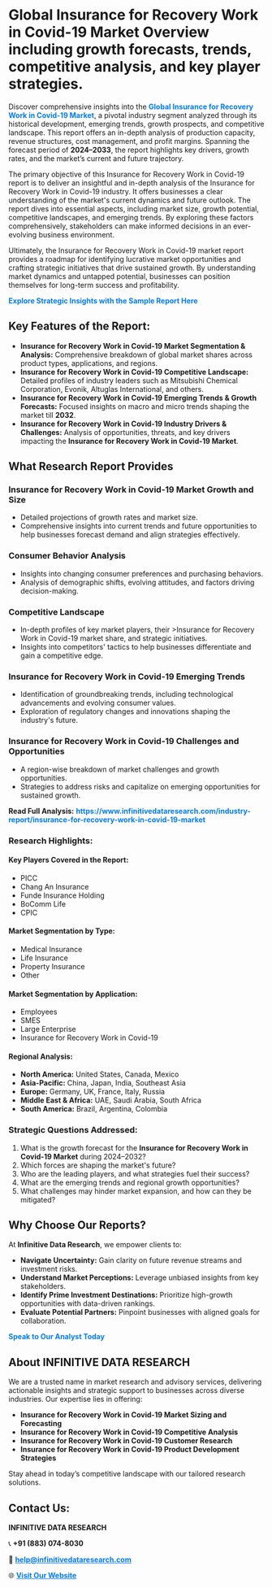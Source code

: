<h1>Global Insurance for Recovery Work in Covid-19 Market Overview including growth forecasts, trends, competitive analysis, and key player strategies.</h1>
<p>
Discover comprehensive insights into the 
<a href="https://www.infinitivedataresearch.com/industry-report/insurance-for-recovery-work-in-covid-19-market" rel="dofollow" style="color: #007BFF; text-decoration: none;"><strong>Global Insurance for Recovery Work in Covid-19 Market</strong></a>, a pivotal industry segment analyzed through its historical development, emerging trends, growth prospects, and competitive landscape. This report offers an in-depth analysis of production capacity, revenue structures, cost management, and profit margins. Spanning the forecast period of <strong>2024–2033</strong>, the report highlights key drivers, growth rates, and the market’s current and future trajectory.
</p>
<p>
The primary objective of this Insurance for Recovery Work in Covid-19 report is to deliver an insightful and in-depth analysis of the Insurance for Recovery Work in Covid-19 industry. It offers businesses a clear understanding of the market's current dynamics and future outlook. The report dives into essential aspects, including market size, growth potential, competitive landscapes, and emerging trends. By exploring these factors comprehensively, stakeholders can make informed decisions in an ever-evolving business environment.
</p>
<p>
Ultimately, the Insurance for Recovery Work in Covid-19 market report provides a roadmap for identifying lucrative market opportunities and crafting strategic initiatives that drive sustained growth. By understanding market dynamics and untapped potential, businesses can position themselves for long-term success and profitability.
</p>
<p>
<a href="https://www.infinitivedataresearch.com/request-sample/reportId=103277" style="color: #007BFF; text-decoration: none;"><strong>Explore Strategic Insights with the Sample Report Here</strong></a>
</p>

<h2>Key Features of the Report:</h2>
<ul>
<li><strong>Insurance for Recovery Work in Covid-19 Market Segmentation & Analysis:</strong> Comprehensive breakdown of global market shares across product types, applications, and regions.</li>
<li><strong>Insurance for Recovery Work in Covid-19 Competitive Landscape:</strong> Detailed profiles of industry leaders such as Mitsubishi Chemical Corporation, Evonik, Altuglas International, and others.</li>
<li><strong>Insurance for Recovery Work in Covid-19 Emerging Trends & Growth Forecasts:</strong> Focused insights on macro and micro trends shaping the market till <strong>2032</strong>.</li>
<li><strong>Insurance for Recovery Work in Covid-19 Industry Drivers & Challenges:</strong> Analysis of opportunities, threats, and key drivers impacting the <strong>Insurance for Recovery Work in Covid-19 Market</strong>.</li>
</ul>

<h2>What Research Report Provides</h2>
<h3>Insurance for Recovery Work in Covid-19 Market Growth and Size</h3>
<ul>
<li>Detailed projections of growth rates and market size.</li>
<li>Comprehensive insights into current trends and future opportunities to help businesses forecast demand and align strategies effectively.</li>
</ul>

<h3>Consumer Behavior Analysis</h3>
<ul>
<li>Insights into changing consumer preferences and purchasing behaviors.</li>
<li>Analysis of demographic shifts, evolving attitudes, and factors driving decision-making.</li>
</ul>

<h3>Competitive Landscape</h3>
<ul>
<li>In-depth profiles of key market players, their >Insurance for Recovery Work in Covid-19 market share, and strategic initiatives.</li>
<li>Insights into competitors' tactics to help businesses differentiate and gain a competitive edge.</li>
</ul>

<h3>Insurance for Recovery Work in Covid-19 Emerging Trends</h3>
<ul>
<li>Identification of groundbreaking trends, including technological advancements and evolving consumer values.</li>
<li>Exploration of regulatory changes and innovations shaping the industry's future.</li>
</ul>

<h3>Insurance for Recovery Work in Covid-19 Challenges and Opportunities</h3>
<ul>
<li>A region-wise breakdown of market challenges and growth opportunities.</li>
<li>Strategies to address risks and capitalize on emerging opportunities for sustained growth.</li>
</ul>
<p><strong>Read Full Analysis:</strong> <a href="https://www.infinitivedataresearch.com/industry-report/insurance-for-recovery-work-in-covid-19-market" rel="dofollow" style="color: #007BFF; text-decoration: none;"><strong>https://www.infinitivedataresearch.com/industry-report/insurance-for-recovery-work-in-covid-19-market</strong></a></p>
<h3>Research Highlights:</h3>
<h4>Key Players Covered in the Report:</h4>
<ul><li>PICC</li><li>Chang An Insurance</li><li>Funde Insurance Holding</li><li>BoComm Life</li><li>CPIC</li></ul>
<h4>Market Segmentation by Type:</h4>
<ul><li>Medical Insurance</li><li>Life Insurance</li><li>Property Insurance</li><li>Other</li></ul>
<h4>Market Segmentation by Application:</h4>
<ul><li>Employees</li><li>SMES</li><li>Large Enterprise</li><li>Insurance for Recovery Work in Covid-19</li></ul>

<h4>Regional Analysis:</h4>
<ul>
<li><strong>North America:</strong> United States, Canada, Mexico</li>
<li><strong>Asia-Pacific:</strong> China, Japan, India, Southeast Asia</li>
<li><strong>Europe:</strong> Germany, UK, France, Italy, Russia</li>
<li><strong>Middle East & Africa:</strong> UAE, Saudi Arabia, South Africa</li>
<li><strong>South America:</strong> Brazil, Argentina, Colombia</li>
</ul>

<h3>Strategic Questions Addressed:</h3>
<ol>
<li>What is the growth forecast for the <strong>Insurance for Recovery Work in Covid-19 Market</strong> during 2024–2032?</li>
<li>Which forces are shaping the market's future?</li>
<li>Who are the leading players, and what strategies fuel their success?</li>
<li>What are the emerging trends and regional growth opportunities?</li>
<li>What challenges may hinder market expansion, and how can they be mitigated?</li>
</ol>

<h2>Why Choose Our Reports?</h2>
<p>At <strong>Infinitive Data Research</strong>, we empower clients to:</p>
<ul>
<li><strong>Navigate Uncertainty:</strong> Gain clarity on future revenue streams and investment risks.</li>
<li><strong>Understand Market Perceptions:</strong> Leverage unbiased insights from key stakeholders.</li>
<li><strong>Identify Prime Investment Destinations:</strong> Prioritize high-growth opportunities with data-driven rankings.</li>
<li><strong>Evaluate Potential Partners:</strong> Pinpoint businesses with aligned goals for collaboration.</li>
</ul>
<p><a href="https://www.infinitivedataresearch.com/industry-report/insurance-for-recovery-work-in-covid-19-market" rel="dofollow" style="color: #007BFF; text-decoration: none;"><strong>Speak to Our Analyst Today</strong></a></p>

<h2>About INFINITIVE DATA RESEARCH</h2>
<p>We are a trusted name in market research and advisory services, delivering actionable insights and strategic support to businesses across diverse industries. Our expertise lies in offering:</p>
<ul>
<li><strong>Insurance for Recovery Work in Covid-19 Market Sizing and Forecasting</strong></li>
<li><strong>Insurance for Recovery Work in Covid-19 Competitive Analysis</strong></li>
<li><strong>Insurance for Recovery Work in Covid-19 Customer Research</strong></li>
<li><strong>Insurance for Recovery Work in Covid-19 Product Development Strategies</strong></li>
</ul>
<p>Stay ahead in today’s competitive landscape with our tailored research solutions.</p>

<h2>Contact Us:</h2>
<p><strong>INFINITIVE DATA RESEARCH</strong></p>
<p>📞 <strong>+91 (883) 074-8030</strong></p>
<p>📧 <strong><a href="mailto:help@infinitivedataresearch.com" style="color: #007BFF;">help@infinitivedataresearch.com</a></strong></p>
<p>🌐 <strong><a href="https://www.infinitivedataresearch.com" rel="dofollow" style="color: #007BFF;">Visit Our Website</a></strong></p>